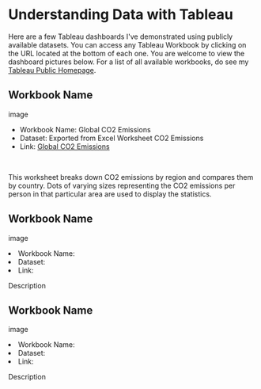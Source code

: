 <h1>Understanding Data with Tableau</h1>

<p>Here are a few Tableau dashboards I've demonstrated using publicly available datasets. You can access any Tableau Workbook by clicking on the URL located at the bottom of each one. You are welcome to view the dashboard pictures below. For a list of all available workbooks, do see my <a href="https://public.tableau.com/app/profile/nushrate.ahmed/vizzes">Tableau Public Homepage</a>.</p>

<h2>Workbook Name</h2>

image

<ul><li>Workbook Name: Global CO2 Emissions</li>
<li>Dataset: Exported from Excel Worksheet CO2 Emissions</li>
<li>Link: <a href="https://public.tableau.com/app/profile/nushrate.ahmed/viz/GlobalCO2Emissions_17246291969680/Sheet1#1">Global CO2 Emissions</a></li></ul><br>

<p>This worksheet breaks down CO2 emissions by region and compares them by country. Dots of varying sizes representing the CO2 emissions per person in that particular area are used to display the statistics. </p>

<h2>Workbook Name</h2>

image

<li>Workbook Name: </li>
<li>Dataset: </li>
<li>Link: </li>

<p>Description</p>

<h2>Workbook Name</h2>

image

<li>Workbook Name: </li>
<li>Dataset: </li>
<li>Link: </li>

<p>Description</p>
